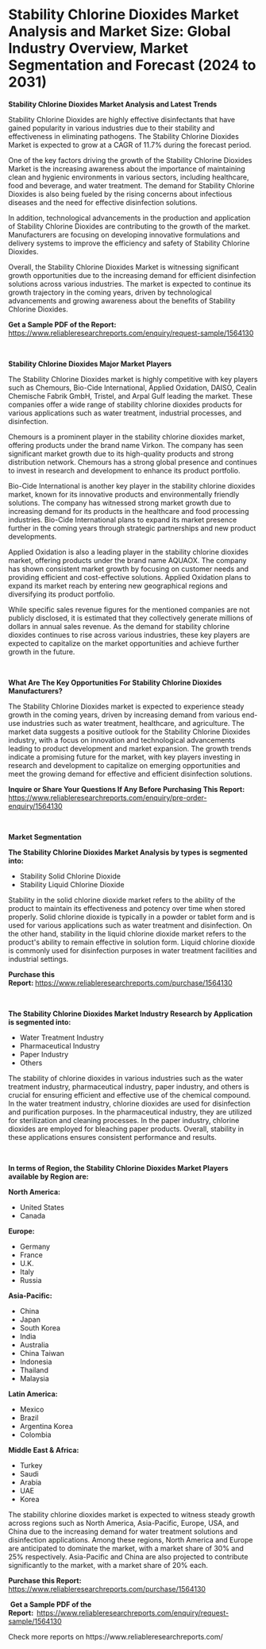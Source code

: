 <p><h1>Stability Chlorine Dioxides Market Analysis and Market Size: Global Industry Overview, Market Segmentation and Forecast (2024 to 2031)</h1></p><p><strong>Stability Chlorine Dioxides Market Analysis and Latest Trends</strong></p>
<p><p>Stability Chlorine Dioxides are highly effective disinfectants that have gained popularity in various industries due to their stability and effectiveness in eliminating pathogens. The Stability Chlorine Dioxides Market is expected to grow at a CAGR of 11.7% during the forecast period. </p><p>One of the key factors driving the growth of the Stability Chlorine Dioxides Market is the increasing awareness about the importance of maintaining clean and hygienic environments in various sectors, including healthcare, food and beverage, and water treatment. The demand for Stability Chlorine Dioxides is also being fueled by the rising concerns about infectious diseases and the need for effective disinfection solutions.</p><p>In addition, technological advancements in the production and application of Stability Chlorine Dioxides are contributing to the growth of the market. Manufacturers are focusing on developing innovative formulations and delivery systems to improve the efficiency and safety of Stability Chlorine Dioxides.</p><p>Overall, the Stability Chlorine Dioxides Market is witnessing significant growth opportunities due to the increasing demand for efficient disinfection solutions across various industries. The market is expected to continue its growth trajectory in the coming years, driven by technological advancements and growing awareness about the benefits of Stability Chlorine Dioxides.</p></p>
<p><strong>Get a Sample PDF of the Report:&nbsp;</strong> <a href="https://www.reliableresearchreports.com/enquiry/request-sample/1564130">https://www.reliableresearchreports.com/enquiry/request-sample/1564130</a></p>
<p>&nbsp;</p>
<p><strong>Stability Chlorine Dioxides Major Market Players</strong></p>
<p><p>The Stability Chlorine Dioxides market is highly competitive with key players such as Chemours, Bio-Cide International, Applied Oxidation, DAISO, Cealin Chemische Fabrik GmbH, Tristel, and Arpal Gulf leading the market. These companies offer a wide range of stability chlorine dioxides products for various applications such as water treatment, industrial processes, and disinfection.</p><p>Chemours is a prominent player in the stability chlorine dioxides market, offering products under the brand name Virkon. The company has seen significant market growth due to its high-quality products and strong distribution network. Chemours has a strong global presence and continues to invest in research and development to enhance its product portfolio.</p><p>Bio-Cide International is another key player in the stability chlorine dioxides market, known for its innovative products and environmentally friendly solutions. The company has witnessed strong market growth due to increasing demand for its products in the healthcare and food processing industries. Bio-Cide International plans to expand its market presence further in the coming years through strategic partnerships and new product developments.</p><p>Applied Oxidation is also a leading player in the stability chlorine dioxides market, offering products under the brand name AQUAOX. The company has shown consistent market growth by focusing on customer needs and providing efficient and cost-effective solutions. Applied Oxidation plans to expand its market reach by entering new geographical regions and diversifying its product portfolio.</p><p>While specific sales revenue figures for the mentioned companies are not publicly disclosed, it is estimated that they collectively generate millions of dollars in annual sales revenue. As the demand for stability chlorine dioxides continues to rise across various industries, these key players are expected to capitalize on the market opportunities and achieve further growth in the future.</p></p>
<p>&nbsp;</p>
<p><strong>What Are The Key Opportunities For Stability Chlorine Dioxides Manufacturers?</strong></p>
<p><p>The Stability Chlorine Dioxides market is expected to experience steady growth in the coming years, driven by increasing demand from various end-use industries such as water treatment, healthcare, and agriculture. The market data suggests a positive outlook for the Stability Chlorine Dioxides industry, with a focus on innovation and technological advancements leading to product development and market expansion. The growth trends indicate a promising future for the market, with key players investing in research and development to capitalize on emerging opportunities and meet the growing demand for effective and efficient disinfection solutions.</p></p>
<p><strong>Inquire or Share Your Questions If Any Before Purchasing This Report:</strong> <a href="https://www.reliableresearchreports.com/enquiry/pre-order-enquiry/1564130">https://www.reliableresearchreports.com/enquiry/pre-order-enquiry/1564130</a></p>
<p>&nbsp;</p>
<p><strong>Market Segmentation</strong></p>
<p><strong>The Stability Chlorine Dioxides Market Analysis by types is segmented into:</strong></p>
<p><ul><li>Stability Solid Chlorine Dioxide</li><li>Stability Liquid Chlorine Dioxide</li></ul></p>
<p><p>Stability in the solid chlorine dioxide market refers to the ability of the product to maintain its effectiveness and potency over time when stored properly. Solid chlorine dioxide is typically in a powder or tablet form and is used for various applications such as water treatment and disinfection. On the other hand, stability in the liquid chlorine dioxide market refers to the product's ability to remain effective in solution form. Liquid chlorine dioxide is commonly used for disinfection purposes in water treatment facilities and industrial settings.</p></p>
<p><strong>Purchase this Report:&nbsp;</strong><a href="https://www.reliableresearchreports.com/purchase/1564130">https://www.reliableresearchreports.com/purchase/1564130</a></p>
<p>&nbsp;</p>
<p><strong>The Stability Chlorine Dioxides Market Industry Research by Application is segmented into:</strong></p>
<p><ul><li>Water Treatment Industry</li><li>Pharmaceutical Industry</li><li>Paper Industry</li><li>Others</li></ul></p>
<p><p>The stability of chlorine dioxides in various industries such as the water treatment industry, pharmaceutical industry, paper industry, and others is crucial for ensuring efficient and effective use of the chemical compound. In the water treatment industry, chlorine dioxides are used for disinfection and purification purposes. In the pharmaceutical industry, they are utilized for sterilization and cleaning processes. In the paper industry, chlorine dioxides are employed for bleaching paper products. Overall, stability in these applications ensures consistent performance and results.</p></p>
<p>&nbsp;</p>
<p><strong>In terms of Region, the Stability Chlorine Dioxides Market Players available by Region are:</strong></p>
<p>
    <p> <strong> North America: </strong>
        <ul>
            <li>United States</li>
            <li>Canada</li>
        </ul>
        </p> 
    <p> <strong> Europe: </strong>
        <ul>
            <li>Germany</li>
            <li>France</li>
            <li>U.K.</li>
            <li>Italy</li>
            <li>Russia</li>
        </ul>
        </p> 
    <p> <strong> Asia-Pacific: </strong>
        <ul>
            <li>China</li>
            <li>Japan</li>
            <li>South Korea</li>
            <li>India</li>
            <li>Australia</li>
            <li>China Taiwan</li>
            <li>Indonesia</li>
            <li>Thailand</li>
            <li>Malaysia</li>
        </ul>
        </p> 
    <p> <strong> Latin America: </strong>
        <ul>
            <li>Mexico</li>
            <li>Brazil</li>
            <li>Argentina Korea</li>
            <li>Colombia</li>
        </ul>
        </p> 
    <p> <strong> Middle East & Africa: </strong>
        <ul>
            <li>Turkey</li>
            <li>Saudi</li>
            <li>Arabia</li>
            <li>UAE</li>
            <li>Korea</li>
        </ul>
    </p>
    </p>
<p><p>The stability chlorine dioxides market is expected to witness steady growth across regions such as North America, Asia-Pacific, Europe, USA, and China due to the increasing demand for water treatment solutions and disinfection applications. Among these regions, North America and Europe are anticipated to dominate the market, with a market share of 30% and 25% respectively. Asia-Pacific and China are also projected to contribute significantly to the market, with a market share of 20% each.</p></p>
<p><strong>Purchase this Report: </strong><a href="https://www.reliableresearchreports.com/purchase/1564130">https://www.reliableresearchreports.com/purchase/1564130</a></p>
<p>&nbsp;<strong>Get a Sample PDF of the Report:&nbsp;&nbsp;</strong><a href="https://www.reliableresearchreports.com/enquiry/request-sample/1564130">https://www.reliableresearchreports.com/enquiry/request-sample/1564130</a></p>
<p><strong></strong></p>
<p>Check more reports on https://www.reliableresearchreports.com/</p>